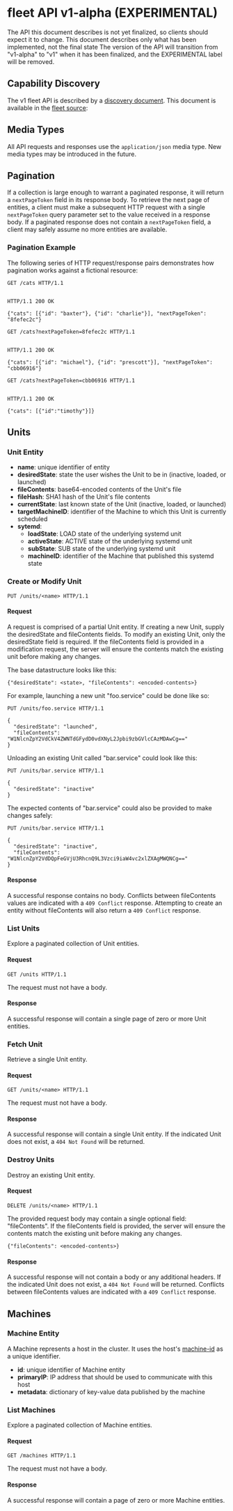 # fleet API v1-alpha (EXPERIMENTAL)

The API this document describes is not yet finalized, so clients should expect it to change.
This document describes only what has been implemented, not the final state
The version of the API will transition from "v1-alpha" to "v1" when it has been finalized, and the EXPERIMENTAL label will be removed.

## Capability Discovery

The v1 fleet API is described by a [discovery document][disco].
This document is available in the [fleet source][schema]:

[disco]: https://developers.google.com/discovery/v1/reference/apis
[schema]: ../schema/v1-alpha.json

## Media Types

All API requests and responses use the `application/json` media type.
New media types may be introduced in the future.

## Pagination

If a collection is large enough to warrant a paginated response, it will return a `nextPageToken` field in its response body.
To retrieve the next page of entities, a client must make a subsequent HTTP request with a single `nextPageToken` query parameter set to the value received in a response body.
If a paginated response does not contain a `nextPageToken` field, a client may safely assume no more entities are available.

### Pagination Example

The following series of HTTP request/response pairs demonstrates how pagination works against a fictional resource:

```
GET /cats HTTP/1.1


HTTP/1.1 200 OK

{"cats": [{"id": "baxter"}, {"id": "charlie"}], "nextPageToken": "8fefec2c"}
```

```
GET /cats?nextPageToken=8fefec2c HTTP/1.1


HTTP/1.1 200 OK

{"cats": [{"id": "michael"}, {"id": "prescott"}], "nextPageToken": "cbb06916"}
```

```
GET /cats?nextPageToken=cbb06916 HTTP/1.1


HTTP/1.1 200 OK

{"cats": [{"id":"timothy"}]}
```

## Units

### Unit Entity

- **name**: unique identifier of entity
- **desiredState**: state the user wishes the Unit to be in (inactive, loaded, or launched)
- **fileContents**: base64-encoded contents of the Unit's file
- **fileHash**: SHA1 hash of the Unit's file contents
- **currentState**: last known state of the Unit (inactive, loaded, or launched)
- **targetMachineID**: identifier of the Machine to which this Unit is currently scheduled
- **sytemd**:
  - **loadState**: LOAD state of the underlying systemd unit
  - **activeState**: ACTIVE state of the underlying systemd unit
  - **subState**: SUB state of the underlying systemd unit
  - **machineID**: identifier of the Machine that published this systemd state


### Create or Modify Unit

```
PUT /units/<name> HTTP/1.1
```

#### Request

A request is comprised of a partial Unit entity.
If creating a new Unit, supply the desiredState and fileContents fields.
To modify an existing Unit, only the desiredState field is required.
If the fileContents field is provided in a modification request, the server will ensure the contents match the existing unit before making any changes.

The base datastructure looks like this:

```
{"desiredState": <state>, "fileContents": <encoded-contents>}
```

For example, launching a new unit "foo.service" could be done like so: 

```
PUT /units/foo.service HTTP/1.1

{
  "desiredState": "launched",
  "fileContents": "W1NlcnZpY2VdCkV4ZWNTdGFydD0vdXNyL2Jpbi9zbGVlcCAzMDAwCg=="
}
```

Unloading an existing Unit called "bar.service" could look like this:

```
PUT /units/bar.service HTTP/1.1

{
  "desiredState": "inactive"
}
```

The expected contents of "bar.service" could also be provided to make changes safely:

```
PUT /units/bar.service HTTP/1.1

{
  "desiredState": "inactive",
  "fileContents": "W1NlcnZpY2VdDQpFeGVjU3RhcnQ9L3Vzci9iaW4vc2xlZXAgMWQNCg=="
}
```

#### Response

A successful response contains no body.
Conflicts between fileContents values are indicated with a `409 Conflict` response.
Attempting to create an entity without fileContents will also return a `409 Conflict` response.

### List Units

Explore a paginated collection of Unit entities.

#### Request

```
GET /units HTTP/1.1
```

The request must not have a body.

#### Response

A successful response will contain a single page of zero or more Unit entities.

### Fetch Unit

Retrieve a single Unit entity.

#### Request

```
GET /units/<name> HTTP/1.1
```

The request must not have a body.

#### Response

A successful response will contain a single Unit entity.
If the indicated Unit does not exist, a `404 Not Found` will be returned.

### Destroy Units

Destroy an existing Unit entity.

#### Request

```
DELETE /units/<name> HTTP/1.1
```

The provided request body may contain a single optional field: "fileContents".
If the fileContents field is provided, the server will ensure the contents match the existing unit before making any changes.

```
{"fileContents": <encoded-contents>}
```

#### Response

A successful response will not contain a body or any additional headers.
If the indicated Unit does not exist, a `404 Not Found` will be returned.
Conflicts between fileContents values are indicated with a `409 Conflict` response.

## Machines

### Machine Entity

A Machine represents a host in the cluster.
It uses the host's [machine-id][systemd-machine-id] as a unique identifier.

[systemd-machine-id]: http://www.freedesktop.org/software/systemd/man/machine-id.html

- **id**: unique identifier of Machine entity
- **primaryIP**: IP address that should be used to communicate with this host
- **metadata**: dictionary of key-value data published by the machine

### List Machines

Explore a paginated collection of Machine entities.

#### Request

```
GET /machines HTTP/1.1
```

The request must not have a body.

#### Response

A successful response will contain a page of zero or more Machine entities.
